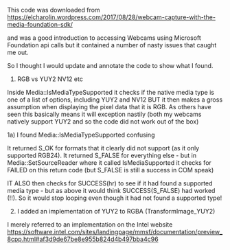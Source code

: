 This code was downloaded from  https://elcharolin.wordpress.com/2017/08/28/webcam-capture-with-the-media-foundation-sdk/

and was a good introduction to accessing Webcams using Microsoft Foundation api calls but it contained a number of nasty issues that caught me out. 

So I thought I would update and annotate the code to show what I found.

1) RGB vs YUY2 NV12 etc

Inside Media::IsMediaTypeSupported it checks if the native media type is one of a list of options, including YUY2 and NV12  BUT it then makes a gross assumption when displaying the pixel data that it is RGB. As others have seen this basically means it will exception nastily (both my webcams natively support YUY2 and so the code did not work out of the box)

1a) I found Media::IsMediaTypeSupported confusing

It returned S_OK for formats that it clearly did not support (as it only supported RGB24).
It returned S_FALSE for everything else - but in Media::SetSourceReader where it called IsMediaSupported it checks for FAILED on this return code (but S_FALSE is still a success in COM speak) 

IT ALSO then checks for SUCCESS(hr) to see if it had found a supported media type - but as above it would think SUCCESS(S_FALSE) had worked (!!). So it would stop looping even though it had not found a supported type!

2) I added an implementation of YUY2 to RGBA (TransformImage_YUY2)

I merely referred to an implementation on the Intel website https://software.intel.com/sites/landingpage/mmsf/documentation/preview_8cpp.html#af3d9de67be8e955b824d4b497bba4c96